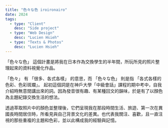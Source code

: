 ```yaml
---
title: "色々な色 iroironairo"
date: 2024
tags:
  - type: "Client"
    desc: "Side project"
  - type: "Web Design"
    desc: "Lucien Hsieh"
  - type: "Texts & Photos"
    desc: "Lucien Hsieh"
---
```


「色々な色」 這個計畫是將我在日本作為交換學生的半年間，所玩所見的照片整理起來的資料視覺化作品。

「色々」 有 「很多、各式各樣」 的意思，而 「色々な色」 則是指 「各式各樣的色彩、色彩斑斕」。 起初這個詞是在神戶大學「中級會話」課程的期中考中，自我介紹時無意間講出來的詞。因為發音很有趣、有某種回文的韻味，於是有了以顏色為主題紀錄交換生活的想法。

透過萃取照片中的顏色並整理後，它們呈現我在那段時間生活、旅遊、第一次在異國長時間居住時，所看見與自己背景文化的差異。也代表我關注、喜歡，且一直注視的那些重複的主題和色彩，並以此構成我的經驗與記憶。